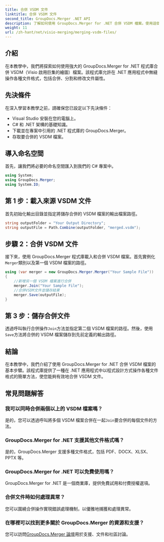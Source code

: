 ```yaml
---
title: 合併 VSDM 文件
linktitle: 合併 VSDM 文件
second_title: GroupDocs.Merger .NET API
description: 了解如何使用 GroupDocs.Merger for .NET 合併 VSDM 檔案。使用這個易於使用的程式庫簡化您的文件管理任務。
weight: 11
url: /zh-hant/net/visio-merging/merging-vsdm-files/
---
```

## 介紹
在本教學中，我們將探索如何使用強大的 GroupDocs.Merger for .NET 程式庫合併 VSDM（Visio 啟用巨集的繪圖）檔案。該程式庫允許在 .NET 應用程式中無縫操作各種文件格式，包括合併、分割和修改文件屬性。
## 先決條件
在深入學習本教學之前，請確保您已設定以下先決條件：
- Visual Studio 安裝在您的電腦上。
- C# 和 .NET 架構的基礎知識。
- 下載並在專案中引用的 .NET 程式庫的 GroupDocs.Merger。
- 存取要合併的 VSDM 檔案。

## 導入命名空間
首先，讓我們將必要的命名空間匯入到我們的 C# 專案中。
```csharp
using System; 
using GroupDocs.Merger;
using System.IO;
```
## 第 1 步：載入來源 VSDM 文件
首先初始化輸出目錄並指定將儲存合併的 VSDM 檔案的輸出檔案路徑。
```csharp
string outputFolder = "Your Output Directory";
string outputFile = Path.Combine(outputFolder, "merged.vsdm");
```
## 步驟 2：合併 VSDM 文件
接下來，使用 GroupDocs.Merger 程式庫載入和合併 VSDM 檔案。首先實例化`Merger`類別以及第一個 VSDM 檔案的路徑。
```csharp
using (var merger = new GroupDocs.Merger.Merger("Your Sample File"))
{
    //新增另一個 VSDM 檔案進行合併
    merger.Join("Your Sample File");
    //合併VSDM文件並儲存結果
    merger.Save(outputFile);
}
```
## 第 3 步：儲存合併文件
透過呼叫執行合併操作`Join`方法並指定第二個 VSDM 檔案的路徑。然後，使用`Save`方法將合併的 VSDM 檔案儲存到先前定義的輸出路徑。

## 結論
在本教學中，我們介紹了使用 GroupDocs.Merger for .NET 合併 VSDM 檔案的基本步驟。該程式庫提供了一種在 .NET 應用程式中以程式設計方式操作各種文件格式的簡單方法，使您能夠有效地合併 VSDM 文件。

## 常見問題解答
### 我可以同時合併兩個以上的 VSDM 檔案嗎？
是的，您可以透過呼叫將多個 VSDM 檔案合併在一起`Join`要合併的每個文件的方法。
### GroupDocs.Merger for .NET 支援其他文件格式嗎？
是的，GroupDocs.Merger 支援多種文件格式，包括 PDF、DOCX、XLSX、PPTX 等。
### GroupDocs.Merger for .NET 可以免費使用嗎？
GroupDocs.Merger for .NET 是一個商業庫，提供免費試用和付費授權選項。
### 合併文件時如何處理異常？
您可以圍繞合併操作實現錯誤處理機制，以優雅地捕獲和處理異常。
### 在哪裡可以找到更多關於 GroupDocs.Merger 的資源和支援？
您可以訪問[GroupDocs.Merger 論壇](https://forum.groupdocs.com/c/merger/32)用於支援、文件和社區討論。